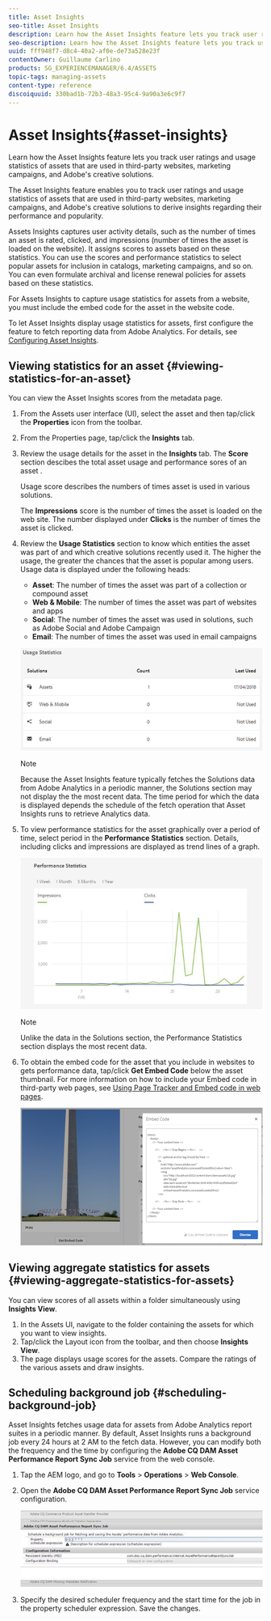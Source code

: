 ```yaml
---
title: Asset Insights
seo-title: Asset Insights
description: Learn how the Asset Insights feature lets you track user ratings and usage statistics of assets that are used in third-party websites, marketing campaigns, and Adobe's creative solutions.
seo-description: Learn how the Asset Insights feature lets you track user ratings and usage statistics of assets that are used in third-party websites, marketing campaigns, and Adobe's creative solutions. Derive insights regarding asset performance and popularity.
uuid: fff948f7-d8c4-40a2-af0e-de73a528e23f
contentOwner: Guillaume Carlino
products: SG_EXPERIENCEMANAGER/6.4/ASSETS
topic-tags: managing-assets
content-type: reference
discoiquuid: 330bad1b-72b3-48a3-95c4-9a90a3e6c9f7
---
```


# Asset Insights{#asset-insights}

Learn how the Asset Insights feature lets you track user ratings and usage statistics of assets that are used in third-party websites, marketing campaigns, and Adobe's creative solutions.

The Asset Insights feature enables you to track user ratings and usage statistics of assets that are used in third-party websites, marketing campaigns, and Adobe's creative solutions to derive insights regarding their performance and popularity.

Assets Insights captures user activity details, such as the number of times an asset is rated, clicked, and impressions (number of times the asset is loaded on the website). It assigns scores to assets based on these statistics. You can use the scores and performance statistics to select popular assets for inclusion in catalogs, marketing campaigns, and so on. You can even formulate archival and license renewal policies for assets based on these statistics.

For Assets Insights to capture usage statistics for assets from a website, you must include the embed code for the asset in the website code.

To let Asset Insights display usage statistics for assets, first configure the feature to fetch reporting data from Adobe Analytics. For details, see [Configuring Asset Insights](touch-ui-configuring-asset-insights.md).

## Viewing statistics for an asset {#viewing-statistics-for-an-asset}

You can view the Asset Insights scores from the metadata page.

1. From the Assets user interface (UI), select the asset and then tap/click the **Properties** icon from the toolbar.
1. From the Properties page, tap/click the **Insights** tab.
1. Review the usage details for the asset in the **Insights** tab. The **Score** section descibes the total asset usage and performance sores of an asset .

   Usage score describes the numbers of times asset is used in various solutions.

   The **Impressions** score is the number of times the asset is loaded on the web site. The number displayed under **Clicks** is the number of times the asset is clicked.

1. Review the **Usage Statistics** section to know which entities the asset was part of and which creative solutions recently used it. The higher the usage, the greater the chances that the asset is popular among users. Usage data is displayed under the following heads:

    * **Asset**: The number of times the asset was part of a collection or compound asset
    * **Web & Mobile**: The number of times the asset was part of websites and apps
    * **Social**: The number of times the asset was used in solutions, such as Adobe Social and Adobe Campaign
    * **Email**: The number of times the asset was used in email campaigns

   ![](assets/usage_statistics.png)

   >[!NOTE]
   >
   >Because the Asset Insights feature typically fetches the Solutions data from Adobe Analytics in a periodic manner, the Solutions section may not display the the most recent data. The time period for which the data is displayed depends the schedule of the fetch operation that Asset Insights runs to retrieve Analytics data.

1. To view performance statistics for the asset graphically over a period of time, select period in the **Performance Statistics** section. Details, including clicks and impressions are displayed as trend lines of a graph. 

   ![](assets/chlimage_1-3.jpeg)

   >[!NOTE]
   >
   >Unlike the data in the Solutions section, the Performance Statistics section displays the most recent data.

1. To obtain the embed code for the asset that you include in websites to gets performance data, tap/click **Get Embed Code** below the asset thumbnail. For more information on how to include your Embed code in third-party web pages, see [Using Page Tracker and Embed code in web pages](touch-ui-using-page-tracker.md).

   ![](assets/chlimage_1-303.png)

## Viewing aggregate statistics for assets {#viewing-aggregate-statistics-for-assets}

You can view scores of all assets within a folder simultaneously using **Insights View**.

1. In the Assets UI, navigate to the folder containing the assets for which you want to view insights.
1. Tap/click the Layout icon from the toolbar, and then choose **Insights View**.
1. The page displays usage scores for the assets. Compare the ratings of the various assets and draw insights.

## Scheduling background job {#scheduling-background-job}

Asset Insights fetches usage data for assets from Adobe Analytics report suites in a periodic manner. By default, Asset Insights runs a background job every 24 hours at 2 AM to the fetch data. However, you can modify both the frequency and the time by configuring the **Adobe CQ DAM Asset Performance Report Sync Job** service from the web console.

1. Tap the AEM logo, and go to **Tools** &gt; **Operations** &gt; **Web Console**.
1. Open the **Adobe CQ DAM Asset Performance Report Sync Job** service configuration.

   ![](assets/chlimage_1-304.png)

1. Specify the desired scheduler frequency and the start time for the job in the property scheduler expression. Save the changes.

